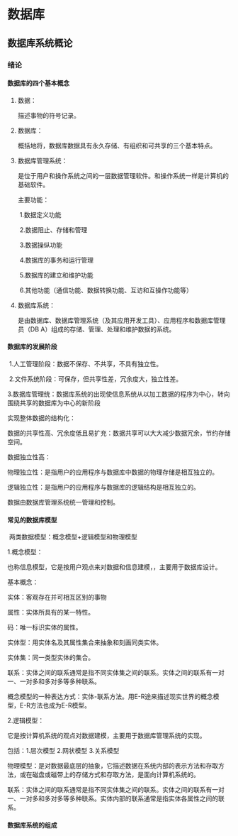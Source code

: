 # 数据库

## 数据库系统概论

### 绪论

#### 数据库的四个基本概念

1. 数据：

   描述事物的符号记录。

2. 数据库：

   概括地将，数据库数据具有永久存储、有组织和可共享的三个基本特点。

3. 数据库管理系统：

   是位于用户和操作系统之间的一层数据管理软件。和操作系统一样是计算机的基础软件。

   主要功能：

   ​	1.数据定义功能

   ​	2.数据阻止、存储和管理

   ​	3.数据操纵功能

   ​	4.数据库的事务和运行管理

   ​	5.数据库的建立和维护功能

   ​	6.其他功能（通信功能、数据转换功能、互访和互操作功能等）

4. 数据库系统：

   是由数据库、数据库管理系统（及其应用开发工具）、应用程序和数据库管理员（DB A）组成的存储、管理、处理和维护数据的系统。

#### 数据库的发展阶段

​	1.人工管理阶段：数据不保存、不共享，不具有独立性。

​	2.文件系统阶段：可保存，但共享性差，冗余度大，独立性差。

​	3.数据库管理统：数据库系统的出现使信息系统从以加工数据的程序为中心，转向围绕共享的数据库为中心的新阶段



实现整体数据的结构化：

数据的共享性高、冗余度低且易扩充：数据共享可以大大减少数据冗余，节约存储空间。

数据独立性高：

物理独立性：是指用户的应用程序与数据库中数据的物理存储是相互独立的。

逻辑独立性：是指用户的应用程序与数据库的逻辑结构是相互独立的。



数据由数据库管理系统统一管理和控制。

#### 常见的数据库模型

​	两类数据模型：概念模型+逻辑模型和物理模型

1.概念模型：

也称信息模型，它是按用户观点来对数据和信息建模，，主要用于数据库设计。

基本概念：

实体：客观存在并可相互区别的事物

属性：实体所具有的某一特性。

码：唯一标识实体的属性。

实体型：用实体名及其属性集合来抽象和刻画同类实体。

实体集：同一类型实体的集合。

联系：实体之间的联系通常是指不同实体集之间的联系。实体之间的联系有一对一、一对多和多对多等多种联系。

概念模型的一种表达方式：实体-联系方法。用E-R途来描述现实世界的概念模型，E-R方法也成为E-R模型。

2.逻辑模型：

它是按计算机系统的观点对数据建模，主要用于数据库管理系统的实现。

包括：1.层次模型 2.网状模型 3.关系模型

物理模型：是对数据最底层的抽象，它描述数据在系统内部的表示方法和存取方法，或在磁盘或磁带上的存储方式和存取方法，是面向计算机系统的。

联系：实体之间的联系通常是指不同实体集之间的联系。实体之间的联系有一对一、一对多和多对多等多种联系。实体内部的联系通常是指实体各属性之间的联系。

#### 数据库系统的组成

